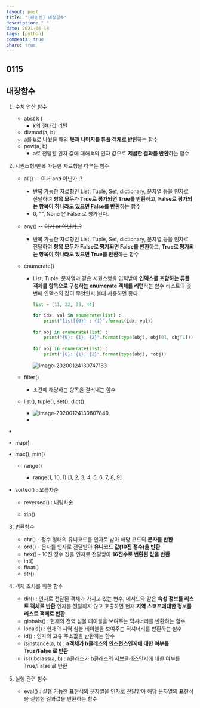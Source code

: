 ```yaml
---
layout: post
title: "[파이썬] 내장함수"
description: " "
date: 2021-06-18
tags: [python]
comments: true
share: true
---
```



## 0115

## 내장함수

1. 수치 연산 함수
   - abs( k )
     - k의 절대값 리턴
   -  divmod(a, b)
     - a를 b로 나눴을 때의 **몫과 나머지를 튜플 객체로 반환**하는 함수
   - pow(a, b)
     - a로 전달된 인자 값에 대해 b의 인자 값으로 **제곱한 결과를 반환**하는 함수



2. 시퀀스형/반복 가능한 자료형을 다루는 함수

   - all() -- ~~이거 and 아닌가..?~~

     - 반복 가능한 자료형인 List, Tuple, Set, dictionary, 문자열 등을 인자로 전달하여
       **항목 모두가 True로 평가되면 True를 반환**하고, 
       **False로 평가되는 항목이 하나라도 있으면 False를 반환**하는 함수
     - 0, "", None 은 False 로 평가된다.

   - any() -- ~~이거 or 아닌가..?~~

     - 반복 가능한 자료형인 List, Tuple, Set, dictionary, 문자열 등을 인자로 전달하여
       **항목 모두가 False로 평가되면 False를 반환**하고,
       **True로 평가되는 항목이 하나라도 있으면 True를 반환**하는 함수

   - enumerate()

     - List, Tuple, 문자열과 같은 시퀀스형을 입력받아
       **인덱스를 포함하는 튜플 객체를 항목으로 구성하는 enumerate 객체를 리턴**하는 함수
       리스트의 몇번째 인덱스의 값이 무엇인지 볼때 사용하면 좋다.

       ```python
       list = [11, 22, 33, 44]
       
       for idx, val in enumerate(list) :
           print("list[{0}] : {1}".format(idx, val))
           
       for obj in enumerate(list) :
           print("{0}: {1}, {2}".format(type(obj), obj[0], obj[1]))
           
       for obj in enumerate(list) :
           print("{0}: {1}, {2}".format(type(obj), *obj))
       ```

       ![image-20200124130747183](img/image-20200124130747183.png)

       
   
       

   - filter()

     - 조건에 해당하는 항목을 걸러내는 함수

   - list(), tuple(), set(), dict()

     - ![image-20200124130807849](./img/image-20200124130807849.png)
     - 
  - 
   
- map()
  
- max(), min()
  
   - range()

     - range(1, 10, 1)
    [1, 2, 3, 4, 5, 6, 7, 8, 9]
   
- sorted() : 오름차순
  
   - reversed() : 내림차순
   
   - zip()



3. 변환함수
   - chr() - 정수 형태의 유니코드를 인자로 받아 해당 코드의 **문자를 반환**
   - ord() - 문자를 인자로 전달받아 **유니코드 값(10진 정수)을 반환**
   - hex() - 10진 정수 값을 인자로 전달받아 **16진수로 변환된 값을 반환**
   - int()
   - float()
   - str()



4. 객체 조사를 위한 함수
   - dir() : 인자로 전달된 객체가 가지고 있는 변수, 메서드와 같은
     			**속성 정보를 리스트 객체로 반환**
           			인자를 전달하지 않고 호출하면
           			현재 **지역 스코프에대한 정보를 리스트 객체로 반환**
   - globals() : 현재의 전역 심볼 테이블을 보여주는
     		             딕셔너리를 반환하는 함수
   - locals() : 현재의 지역 심볼 테이블을 보여주는
                          딕셔너리를 반환하는 함수
   - id() : 인자의 고유 주소값을 반환하는 함수
   - isinstance(a, b) : **a객체가 b클래스의 인스턴스인지에 대한 여부를 True/False 로 반환**
   - issubclass(a, b) : a클래스가 b클래스의 서브클래스인지에 대한 여부를 True/False 로 반환
   



5. 실행 관련 함수
   - eval() : 실행 가능한 표현식의 문자열을 인자로 전달받아
     				해당 문자열의 표현식을 실행한 결과값을 반환하는 함수

